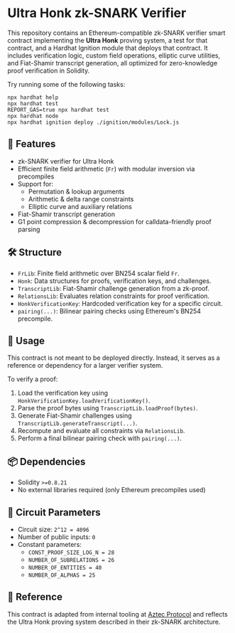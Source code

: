 # Ultra Honk zk-SNARK Verifier

This repository contains an Ethereum-compatible zk-SNARK verifier smart contract implementing the **Ultra Honk** proving system, a test for that contract, and a Hardhat Ignition module that deploys that contract. It includes verification logic, custom field operations, elliptic curve utilities, and Fiat-Shamir transcript generation, all optimized for zero-knowledge proof verification in Solidity.

Try running some of the following tasks:

```shell
npx hardhat help
npx hardhat test
REPORT_GAS=true npx hardhat test
npx hardhat node
npx hardhat ignition deploy ./ignition/modules/Lock.js
```


## 🚀 Features

- zk-SNARK verifier for Ultra Honk
- Efficient finite field arithmetic (`Fr`) with modular inversion via precompiles
- Support for:
  - Permutation & lookup arguments
  - Arithmetic & delta range constraints
  - Elliptic curve and auxiliary relations
- Fiat-Shamir transcript generation
- G1 point compression & decompression for calldata-friendly proof parsing

## 🛠️ Structure

- `FrLib`: Finite field arithmetic over BN254 scalar field `Fr`.
- `Honk`: Data structures for proofs, verification keys, and challenges.
- `TranscriptLib`: Fiat-Shamir challenge generation from a zk-proof.
- `RelationsLib`: Evaluates relation constraints for proof verification.
- `HonkVerificationKey`: Hardcoded verification key for a specific circuit.
- `pairing(...)`: Bilinear pairing checks using Ethereum's BN254 precompile.

## 🧪 Usage

This contract is not meant to be deployed directly. Instead, it serves as a reference or dependency for a larger verifier system.

To verify a proof:

1. Load the verification key using `HonkVerificationKey.loadVerificationKey()`.
2. Parse the proof bytes using `TranscriptLib.loadProof(bytes)`.
3. Generate Fiat-Shamir challenges using `TranscriptLib.generateTranscript(...)`.
4. Recompute and evaluate all constraints via `RelationsLib`.
5. Perform a final bilinear pairing check with `pairing(...)`.

## 📦 Dependencies

- Solidity `>=0.8.21`
- No external libraries required (only Ethereum precompiles used)

## 🧩 Circuit Parameters

- Circuit size: `2^12 = 4096`
- Number of public inputs: `0`
- Constant parameters:
  - `CONST_PROOF_SIZE_LOG_N = 28`
  - `NUMBER_OF_SUBRELATIONS = 26`
  - `NUMBER_OF_ENTITIES = 40`
  - `NUMBER_OF_ALPHAS = 25`

## 📖 Reference

This contract is adapted from internal tooling at [Aztec Protocol](https://aztec.network/) and reflects the Ultra Honk proving system described in their zk-SNARK architecture.

